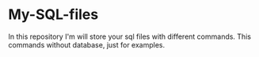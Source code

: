 # My-SQL-files
In this repository I'm will store your sql files with different commands. This commands without database, just for examples.
